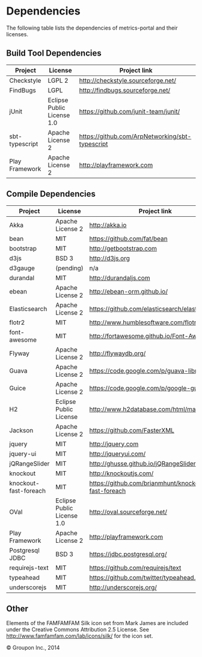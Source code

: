 Dependencies
========

The following table lists the dependencies of metrics-portal and their licenses.

Build Tool Dependencies
------------------

Project                    | License                    | Project link
---------------------------|----------------------------|-------------
Checkstyle                 | LGPL 2                     | http://checkstyle.sourceforge.net/
FindBugs                   | LGPL                       | http://findbugs.sourceforge.net/
jUnit                      | Eclipse Public License 1.0 | https://github.com/junit-team/junit/
sbt-typescript             | Apache License 2           | https://github.com/ArpNetworking/sbt-typescript
Play Framework             | Apache License 2           | http://playframework.com


Compile Dependencies
--------------------

Project                    | License                    | Project link
---------------------------|----------------------------|-------------
Akka                       | Apache License 2           | http://akka.io
bean                       | MIT                        | https://github.com/fat/bean
bootstrap                  | MIT                        | http://getbootstrap.com
d3js                       | BSD 3                      | http://d3js.org
d3gauge                    | (pending)                  | n/a
durandal                   | MIT                        | http://durandaljs.com
ebean                      | Apache License 2           | http://ebean-orm.github.io/
Elasticsearch              | Apache License 2           | https://github.com/elasticsearch/elasticsearch
flotr2                     | MIT                        | http://www.humblesoftware.com/flotr2/
font-awesome               | MIT                        | http://fortawesome.github.io/Font-Awesome/
Flyway                     | Apache License 2           | http://flywaydb.org/
Guava                      | Apache License 2           | https://code.google.com/p/guava-libraries/
Guice                      | Apache License 2           | https://code.google.com/p/google-guice/
H2                         | Eclipse Public License     | http://www.h2database.com/html/main.html
Jackson                    | Apache License 2           | https://github.com/FasterXML
jquery                     | MIT                        | http://jquery.com
jquery-ui                  | MIT                        | http://jqueryui.com/
jQRangeSlider              | MIT                        | http://ghusse.github.io/jQRangeSlider/
knockout                   | MIT                        | http://knockoutjs.com/
knockout-fast-foreach      | MIT                        | https://github.com/brianmhunt/knockout-fast-foreach
OVal                       | Eclipse Public License 1.0 | http://oval.sourceforge.net/
Play Framework             | Apache License 2           | http://playframework.com
Postgresql JDBC            | BSD 3                      | https://jdbc.postgresql.org/
requirejs-text             | MIT                        | https://github.com/requirejs/text
typeahead                  | MIT                        | https://github.com/twitter/typeahead.js
underscorejs               | MIT                        | http://underscorejs.org/

Other
-----
Elements of the FAMFAMFAM Silk icon set from Mark James are included under the Creative Commons Attribution 2.5 License.
See http://www.famfamfam.com/lab/icons/silk/ for the icon set.

&copy; Groupon Inc., 2014
